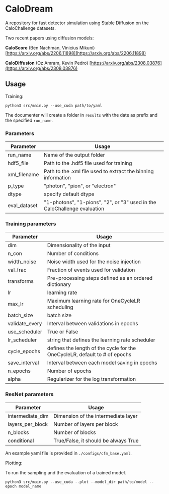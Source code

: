 # CaloDream

A repository for fast detector simulation using Stable Diffusion
on the CaloChallenge datasets.

Two recent papers using diffusion models:

**CaloScore** (Ben Nachman, Vinicius Mikuni)
[https://arxiv.org/abs/2206.11898](https://arxiv.org/abs/2206.11898)

**CaloDiffusion** (Oz Amram, Kevin Pedro)
[https://arxiv.org/abs/2308.03876](https://arxiv.org/abs/2308.03876)

## Usage

Training:
```
python3 src/main.py --use_cuda path/to/yaml
```

The documenter will create a folder in `results` with the date as
prefix and the specified `run_name`.

### Parameters

Parameter		| Usage
------------------------| ----------------------------------------
run\_name		| Name of the output folder
hdf5\_file		| Path to the .hdf5 file used for training
xml\_filename		| Path to the .xml file used to extract the binning information
p\_type 		| "photon", "pion", or "electron"
dtype			| specify default dtype
eval\_dataset		| "1-photons", "1-pions", "2", or "3" used in the CaloChallenge evaluation

### Training parameters

Parameter 		| Usage
------------------------| ----------------------------------------
dim			| Dimensionality of the input
n\_con			| Number of conditions
width\_noise		| Noise width used for the noise injection
val\_frac		| Fraction of events used for validation
transforms		| Pre-processing steps defined as an ordered dictionary
lr			| learning rate
max\_lr			| Maximum learning rate for OneCycleLR scheduling
batch\_size		| batch size
validate\_every		| Interval between validations in epochs
use\_scheduler 		| True or False
lr\_scheduler		| string that defines the learning rate scheduler
cycle\_epochs		| defines the length of the cycle for the OneCycleLR, default to # of epochs
save\_interval		| Interval between each model saving in epochs
n\_epochs		| Number of epochs
alpha			| Regularizer for the log transformation

### ResNet parameters

Parameter		| Usage
------------------------|----------------------------------------
intermediate\_dim	| Dimension of the intermediate layer
layers\_per\_block	| Number of layers per block
n\_blocks		| Number of blocks
conditional		| True/False, it should be always True

An example yaml file is provided in `./configs/cfm_base.yaml`.

Plotting:

To run the sampling and the evaluation of a trained model.
```
python3 src/main.py --use_cuda --plot --model_dir path/to/model --epoch model_name
```

